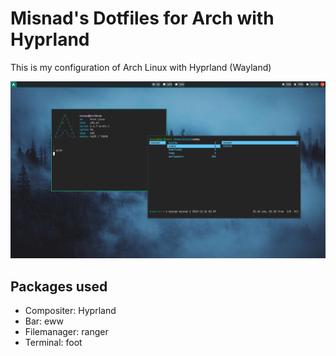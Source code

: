 # Misnad's Dotfiles for Arch with Hyprland

This is my configuration of Arch Linux with Hyprland (Wayland)

![screenshot](./screenshots/20231218_16h58m06s_grim.png)

## Packages used
- Compositer: Hyprland
- Bar: eww
- Filemanager: ranger
- Terminal: foot



